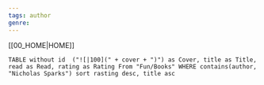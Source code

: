 ```yaml
---
tags: author
genre:
---
```

[[00_HOME|HOME]]

```dataview 
TABLE without id  ("![|100](" + cover + ")") as Cover, title as Title, read as Read, rating as Rating From "Fun/Books" WHERE contains(author, "Nicholas Sparks") sort rasting desc, title asc
```
